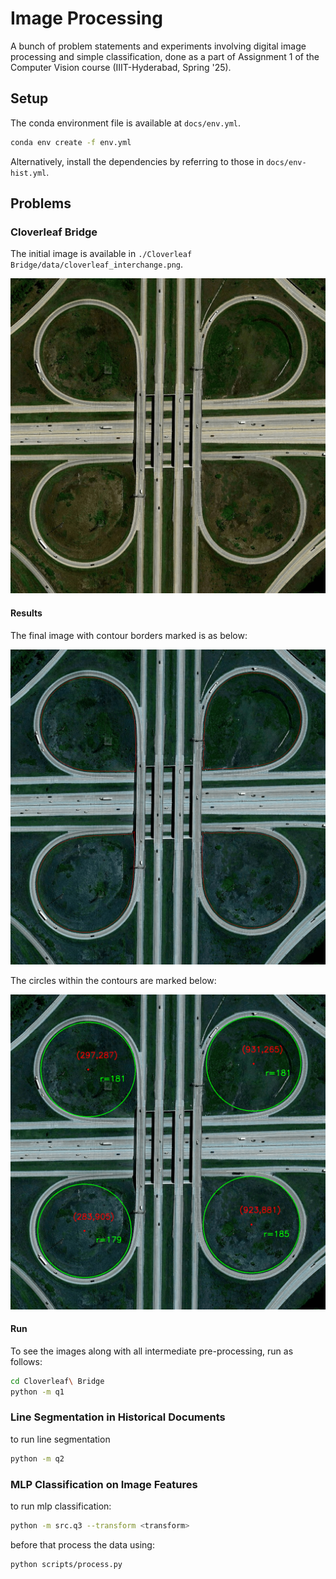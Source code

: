 # Image Processing 
A bunch of problem statements and experiments involving digital image processing and simple classification, done as a part of Assignment 1 of the Computer Vision course (IIIT-Hyderabad, Spring '25). 

## Setup 
The conda environment file is available at `docs/env.yml`.  
```sh 
conda env create -f env.yml
```

Alternatively, install the dependencies by referring to those in `docs/env-hist.yml`. 

## Problems  

### Cloverleaf Bridge 

The initial image is available in `./Cloverleaf Bridge/data/cloverleaf_interchange.png`. 

![initial image](./Cloverleaf%20Bridge/data/cloverleaf_interchange.png)

#### Results 
The final image with contour borders marked is as below: 

![final image](./Cloverleaf%20Bridge/res/contour%20borders.png)

The circles within the contours are marked below:

![circles](./Cloverleaf%20Bridge/res/marked%20circles.png)

#### Run 
To see the images along with all intermediate pre-processing, run as follows: 
```sh 
cd Cloverleaf\ Bridge
python -m q1
```

### Line Segmentation in Historical Documents 
to run line segmentation
```sh
python -m q2 
```

### MLP Classification on Image Features 
to run mlp classification:
```sh 
python -m src.q3 --transform <transform> 
```

before that process the data using:
```sh 
python scripts/process.py 
```
